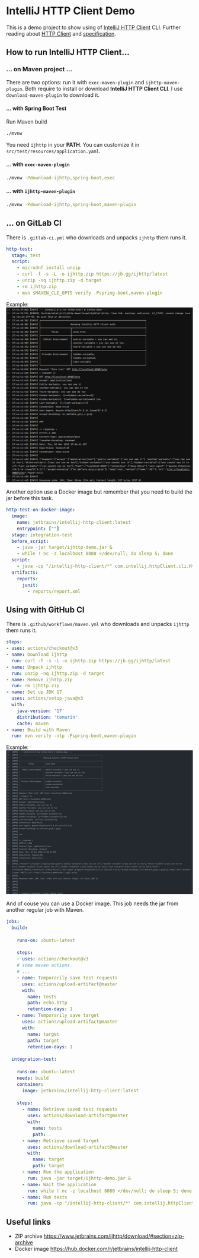 # IntelliJ HTTP Client Demo

This is a demo project to show using of [IntelliJ HTTP Client][ijhttp] CLI.
Further reading about [HTTP Client][http-client] and [specification][spec].

## How to run IntelliJ HTTP Client...

### ... on Maven project ...

There are two options: run it with `exec-maven-plugin` and `ijhttp-maven-plugin`.
Both require to install or download **IntelliJ HTTP Client CLI**.
I use `download-maven-plugin` to download it.

#### … with Spring Boot Test

Run Maven build

```bash
./mvnw
```

You need `ijhttp` in your **PATH**. You can customize it in `src/test/resources/application.yaml`.


#### … with `exec-maven-plugin`

```bash
./mvnw -Pdownload-ijhttp,spring-boot,exec
```

#### … with `ijhttp-maven-plugin`

```bash
./mvnw -Pdownload-ijhttp,spring-boot,maven-plugin
```

## ... on GitLab CI

There is `.gitlab-ci.yml` who downloads and unpacks `ijhttp` them runs it.

```yaml
http-test:
  stage: test
  script:
    - microdnf install unzip
    - curl -f -s -L -o ijhttp.zip https://jb.gg/ijhttp/latest
    - unzip -nq ijhttp.zip -d target
    - rm ijhttp.zip
    - mvn $MAVEN_CLI_OPTS verify -Pspring-boot,maven-plugin
```

Example:
![GitLab Pipeline](gitlab-ci.png)

Another option use a Docker image but remember that you need to build the jar before this task.

```yaml
http-test-on-docker-image:
  image:
    name: jetbrains/intellij-http-client:latest
    entrypoint: [""]
  stage: integration-test
  before_script:
    - java -jar target/ijhttp-demo.jar &
    - while ! nc -z localhost 8080 </dev/null; do sleep 5; done
  script:
    - java -cp "/intellij-http-client/*" com.intellij.httpClient.cli.HttpClientMain --report echo.http
  artifacts:
    reports:
      junit:
        - reports/report.xml
```

## Using with GitHub CI

There is `.github/workflows/maven.yml` who downloads and unpacks `ijhttp` them runs it.

```yaml
steps:
- uses: actions/checkout@v3
- name: Download ijhttp
  run: curl -f -s -L -o ijhttp.zip https://jb.gg/ijhttp/latest
- name: Unpack ijhttp
  run: unzip -nq ijhttp.zip -d target
- name: Remove ijhttp.zip
  run: rm ijhttp.zip
- name: Set up JDK 17
  uses: actions/setup-java@v3
  with:
    java-version: '17'
    distribution: 'temurin'
    cache: maven
- name: Build with Maven
  run: mvn verify -ntp -Pspring-boot,maven-plugin
```

Example:
![GitLab Workflow](github-workflow.png)

And of couse you can use a Docker image. This job needs the jar from another regular job with Maven.

```yaml
jobs:
  build:

    runs-on: ubuntu-latest

    steps:
    - uses: actions/checkout@v3
    # some maven actions
    # ...
    - name: Temporarily save test requests
      uses: actions/upload-artifact@master
      with:
        name: tests
        path: echo.http
        retention-days: 1
    - name: Temporarily save target
      uses: actions/upload-artifact@master
      with:
        name: target
        path: target
        retention-days: 1

  integration-test:

    runs-on: ubuntu-latest
    needs: build
    container:
      image: jetbrains/intellij-http-client:latest

    steps:
      - name: Retrieve saved test requests
        uses: actions/download-artifact@master
        with:
          name: tests
          path: .
      - name: Retrieve saved target
        uses: actions/download-artifact@master
        with:
          name: target
          path: target
      - name: Run the application
        run: java -jar target/ijhttp-demo.jar &
      - name: Wait the application
        run: while ! nc -z localhost 8080 </dev/null; do sleep 5; done
      - name: Run tests
        run: java -cp "/intellij-http-client/*" com.intellij.httpClient.cli.HttpClientMain --report echo.http
```

## Useful links

- ZIP archive https://www.jetbrains.com/ijhttp/download/#section=zip-archive
- Docker image https://hub.docker.com/r/jetbrains/intellij-http-client

[ijhttp]: https://www.jetbrains.com/help/idea/http-client-cli.html "HTTP Client CLI"

[http-client]: https://www.jetbrains.com/help/idea/http-client-in-product-code-editor.html "HTTP Client"

[spec]: https://github.com/JetBrains/http-request-in-editor-spec/blob/master/spec.md "HTTP Request in Editor Specification"